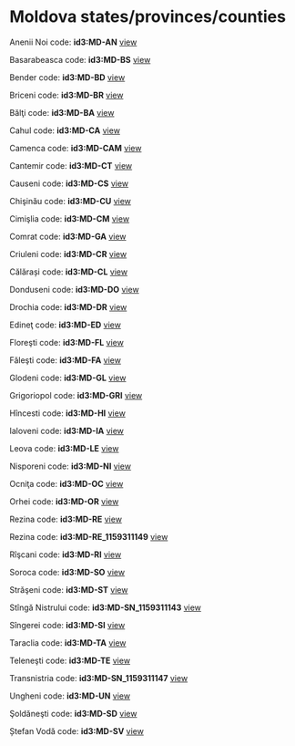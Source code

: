 # Moldova states/provinces/counties
Anenii Noi     code: **id3:MD-AN**     [view](../export/geojson/medium/id3/md/an.geojson)     


Basarabeasca     code: **id3:MD-BS**     [view](../export/geojson/medium/id3/md/bs.geojson)     


Bender     code: **id3:MD-BD**     [view](../export/geojson/medium/id3/md/bd.geojson)     


Briceni     code: **id3:MD-BR**     [view](../export/geojson/medium/id3/md/br.geojson)     


Bălţi     code: **id3:MD-BA**     [view](../export/geojson/medium/id3/md/ba.geojson)     


Cahul     code: **id3:MD-CA**     [view](../export/geojson/medium/id3/md/ca.geojson)     


Camenca     code: **id3:MD-CAM**     [view](../export/geojson/medium/id3/md/cam.geojson)     


Cantemir     code: **id3:MD-CT**     [view](../export/geojson/medium/id3/md/ct.geojson)     


Causeni     code: **id3:MD-CS**     [view](../export/geojson/medium/id3/md/cs.geojson)     


Chişinău     code: **id3:MD-CU**     [view](../export/geojson/medium/id3/md/cu.geojson)     


Cimişlia     code: **id3:MD-CM**     [view](../export/geojson/medium/id3/md/cm.geojson)     


Comrat     code: **id3:MD-GA**     [view](../export/geojson/medium/id3/md/ga.geojson)     


Criuleni     code: **id3:MD-CR**     [view](../export/geojson/medium/id3/md/cr.geojson)     


Călărași     code: **id3:MD-CL**     [view](../export/geojson/medium/id3/md/cl.geojson)     


Donduseni     code: **id3:MD-DO**     [view](../export/geojson/medium/id3/md/do.geojson)     


Drochia     code: **id3:MD-DR**     [view](../export/geojson/medium/id3/md/dr.geojson)     


Edineţ     code: **id3:MD-ED**     [view](../export/geojson/medium/id3/md/ed.geojson)     


Floreşti     code: **id3:MD-FL**     [view](../export/geojson/medium/id3/md/fl.geojson)     


Făleşti     code: **id3:MD-FA**     [view](../export/geojson/medium/id3/md/fa.geojson)     


Glodeni     code: **id3:MD-GL**     [view](../export/geojson/medium/id3/md/gl.geojson)     


Grigoriopol     code: **id3:MD-GRI**     [view](../export/geojson/medium/id3/md/gri.geojson)     


Hîncesti     code: **id3:MD-HI**     [view](../export/geojson/medium/id3/md/hi.geojson)     


Ialoveni     code: **id3:MD-IA**     [view](../export/geojson/medium/id3/md/ia.geojson)     


Leova     code: **id3:MD-LE**     [view](../export/geojson/medium/id3/md/le.geojson)     


Nisporeni     code: **id3:MD-NI**     [view](../export/geojson/medium/id3/md/ni.geojson)     


Ocniţa     code: **id3:MD-OC**     [view](../export/geojson/medium/id3/md/oc.geojson)     


Orhei     code: **id3:MD-OR**     [view](../export/geojson/medium/id3/md/or.geojson)     


Rezina     code: **id3:MD-RE**     [view](../export/geojson/medium/id3/md/re.geojson)     


Rezina     code: **id3:MD-RE_1159311149**     [view](../export/geojson/medium/id3/md/re_1159311149.geojson)     


Rîşcani     code: **id3:MD-RI**     [view](../export/geojson/medium/id3/md/ri.geojson)     


Soroca     code: **id3:MD-SO**     [view](../export/geojson/medium/id3/md/so.geojson)     


Străşeni     code: **id3:MD-ST**     [view](../export/geojson/medium/id3/md/st.geojson)     


Stîngă Nistrului     code: **id3:MD-SN_1159311143**     [view](../export/geojson/medium/id3/md/sn_1159311143.geojson)     


Sîngerei     code: **id3:MD-SI**     [view](../export/geojson/medium/id3/md/si.geojson)     


Taraclia     code: **id3:MD-TA**     [view](../export/geojson/medium/id3/md/ta.geojson)     


Teleneşti     code: **id3:MD-TE**     [view](../export/geojson/medium/id3/md/te.geojson)     


Transnistria     code: **id3:MD-SN_1159311147**     [view](../export/geojson/medium/id3/md/sn_1159311147.geojson)     


Ungheni     code: **id3:MD-UN**     [view](../export/geojson/medium/id3/md/un.geojson)     


Şoldăneşti     code: **id3:MD-SD**     [view](../export/geojson/medium/id3/md/sd.geojson)     


Ștefan Vodă     code: **id3:MD-SV**     [view](../export/geojson/medium/id3/md/sv.geojson)     

